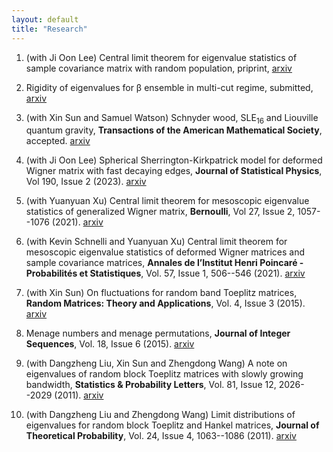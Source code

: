 ```yaml
---
layout: default
title: "Research"
---
```


1. (with Ji Oon Lee) Central limit theorem for eigenvalue statistics of sample covariance matrix with random population, priprint, [arxiv](https://arxiv.org/abs/2211.05546)

2. Rigidity of eigenvalues for 	&beta; ensemble in multi-cut regime, submitted, [arxiv](https://arxiv.org/abs/1611.06603) 

3. (with Xin Sun and Samuel Watson) Schnyder wood, SLE<sub>16</sub> and Liouville quantum gravity, **Transactions of the American Mathematical Society**, accepted. [arxiv](https://arxiv.org/abs/1705.03573)

4. (with Ji Oon Lee) Spherical Sherrington-Kirkpatrick model for deformed Wigner matrix with fast decaying edges, **Journal of Statistical Physics**, Vol 190, Issue 2 (2023). [arxiv](https://arxiv.org/abs/2112.14107)

5. (with Yuanyuan Xu) Central limit theorem for mesoscopic eigenvalue statistics of generalized Wigner matrix, **Bernoulli**, Vol 27, Issue 2, 1057--1076 (2021). [arxiv](https://arxiv.org/abs/2001.08725)

6. (with Kevin Schnelli and Yuanyuan Xu) Central limit theorem for mesoscopic eigenvalue statistics of deformed Wigner matrices and sample covariance matrices, **Annales de l’Institut Henri Poincaré - Probabilités et Statistiques**,  Vol. 57, Issue 1, 506--546  (2021). [arxiv](https://arxiv.org/abs/1909.12821)   

7. (with Xin Sun) On fluctuations for random band Toeplitz matrices, **Random Matrices: Theory and Applications**,  Vol. 4, Issue 3  (2015). [arxiv](https://arxiv.org/abs/1412.5232)

8. Menage numbers and menage permutations, **Journal of Integer Sequences**, Vol. 18, Issue 6  (2015). [arxiv](https://arxiv.org/abs/1502.06068)

9. (with Dangzheng Liu, Xin Sun and Zhengdong Wang) A note on eigenvalues of random block Toeplitz matrices with slowly growing bandwidth, **Statistics \& Probability Letters**, Vol. 81, Issue 12, 2026--2029  (2011). [arxiv](https://arxiv.org/abs/1108.2810)

10. (with Dangzheng Liu and Zhengdong Wang) Limit distributions of eigenvalues for random block Toeplitz and Hankel matrices, **Journal of Theoretical Probability**, Vol. 24, Issue 4, 1063--1086   (2011). [arxiv](https://arxiv.org/abs/1010.3191)

